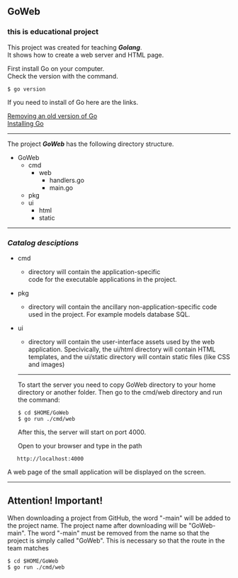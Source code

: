 ## GoWeb

### this is educational project 

This project was created for teaching ___Golang___.  
It shows how to create a web server and HTML page.

First install Go on your computer.  
Check the version with the command.

```shell
$ go version
```

If you need to install of Go here are the links.

[Removing an old version of Go](https://go.dev/doc/manage-install)  
[Installing Go](https://go.dev/doc/install#tarball)


---

The project ___GoWeb___ has the following directory structure.

- GoWeb  
   - cmd
     - web
        - handlers.go
        - main.go
   - pkg
   - ui
     - html
     - static

---

### ___Catalog desciptions___

- cmd 
  - directory will contain the application-specific  
   code for the executable applications in the project.

- pkg
   - directory will contain the ancillary non-application-specific code used in the project. For example models database SQL.

- ui
   - directory will contain the user-interface assets used by the web application. Specivically, the ui/html directory will contain HTML templates, and the ui/static directory will contain static files (like CSS and images)

   ---

   To start the server you need to copy GoWeb directory to your home directory or another folder. Then go to the cmd/web directory and run the command:

   ``` shell
   $ cd $HOME/GoWeb
   $ go run ./cmd/web
   ```

   After this, the server will start on port 4000.
   
   Open to your browser and type in the path

``` 
   http://localhost:4000
```

A web page of the small application will be displayed on the screen.

---
## Attention! Important!
 When downloading a project from GitHub, the word "-main" will be added to the project name. The project name after downloading will be "GoWeb-main". The word "-main" must be removed from the name so that the project is simply called "GoWeb". This is necessary so that the route in the team matches
  ``` shell
  $ cd $HOME/GoWeb
  $ go run ./cmd/web
  ```
